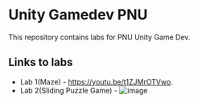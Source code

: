 # Unity Gamedev PNU
This repository contains labs for PNU Unity Game Dev.

## Links to labs

- Lab 1(Maze) - https://youtu.be/t1ZJMrOTVwo.
- Lab 2(Sliding Puzzle Game) - ![image](https://github.com/Gar1s/unity-gamedev-pnu/assets/134232609/bbcba384-2309-4c5c-809a-416fb49a0a83)
